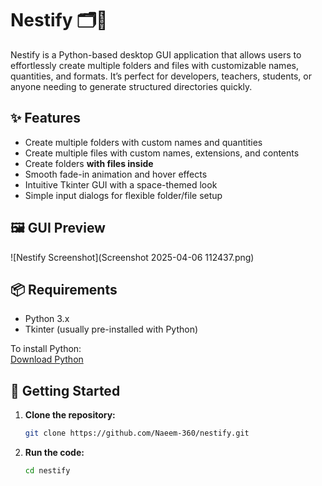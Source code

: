 # Nestify 🗂️📄

Nestify is a Python-based desktop GUI application that allows users to effortlessly create multiple folders and files with customizable names, quantities, and formats. It’s perfect for developers, teachers, students, or anyone needing to generate structured directories quickly.

## ✨ Features

- Create multiple folders with custom names and quantities
- Create multiple files with custom names, extensions, and contents
- Create folders **with files inside**
- Smooth fade-in animation and hover effects
- Intuitive Tkinter GUI with a space-themed look
- Simple input dialogs for flexible folder/file setup

## 🖼️ GUI Preview
![Nestify Screenshot](Screenshot 2025-04-06 112437.png)

## 📦 Requirements

- Python 3.x
- Tkinter (usually pre-installed with Python)

To install Python:  
[Download Python](https://www.python.org/downloads/)

## 🚀 Getting Started

1. **Clone the repository:**
   ```bash
   git clone https://github.com/Naeem-360/nestify.git
2. **Run the code:**
   ```bash
   cd nestify
